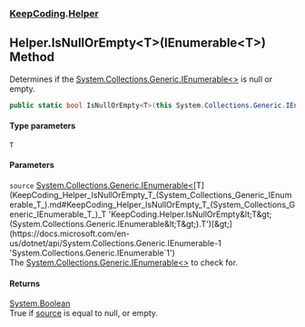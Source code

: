 ### [KeepCoding](KeepCoding.md 'KeepCoding').[Helper](KeepCoding_Helper.md 'KeepCoding.Helper')
## Helper.IsNullOrEmpty&lt;T&gt;(IEnumerable&lt;T&gt;) Method
Determines if the [System.Collections.Generic.IEnumerable&lt;&gt;](https://docs.microsoft.com/en-us/dotnet/api/System.Collections.Generic.IEnumerable-1 'System.Collections.Generic.IEnumerable`1') is null or empty.  
```csharp
public static bool IsNullOrEmpty<T>(this System.Collections.Generic.IEnumerable<T> source);
```
#### Type parameters
<a name='KeepCoding_Helper_IsNullOrEmpty_T_(System_Collections_Generic_IEnumerable_T_)_T'></a>
`T`  
  
#### Parameters
<a name='KeepCoding_Helper_IsNullOrEmpty_T_(System_Collections_Generic_IEnumerable_T_)_source'></a>
`source` [System.Collections.Generic.IEnumerable&lt;](https://docs.microsoft.com/en-us/dotnet/api/System.Collections.Generic.IEnumerable-1 'System.Collections.Generic.IEnumerable`1')[T](KeepCoding_Helper_IsNullOrEmpty_T_(System_Collections_Generic_IEnumerable_T_).md#KeepCoding_Helper_IsNullOrEmpty_T_(System_Collections_Generic_IEnumerable_T_)_T 'KeepCoding.Helper.IsNullOrEmpty&lt;T&gt;(System.Collections.Generic.IEnumerable&lt;T&gt;).T')[&gt;](https://docs.microsoft.com/en-us/dotnet/api/System.Collections.Generic.IEnumerable-1 'System.Collections.Generic.IEnumerable`1')  
The [System.Collections.Generic.IEnumerable&lt;&gt;](https://docs.microsoft.com/en-us/dotnet/api/System.Collections.Generic.IEnumerable-1 'System.Collections.Generic.IEnumerable`1') to check for.
  
#### Returns
[System.Boolean](https://docs.microsoft.com/en-us/dotnet/api/System.Boolean 'System.Boolean')  
True if [source](KeepCoding_Helper_IsNullOrEmpty_T_(System_Collections_Generic_IEnumerable_T_).md#KeepCoding_Helper_IsNullOrEmpty_T_(System_Collections_Generic_IEnumerable_T_)_source 'KeepCoding.Helper.IsNullOrEmpty&lt;T&gt;(System.Collections.Generic.IEnumerable&lt;T&gt;).source') is equal to null, or empty.
